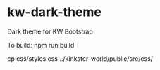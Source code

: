 # kw-dark-theme
Dark theme for KW Bootstrap

To build:
npm run build

cp css/styles.css ../kinkster-world/public/src/css/
